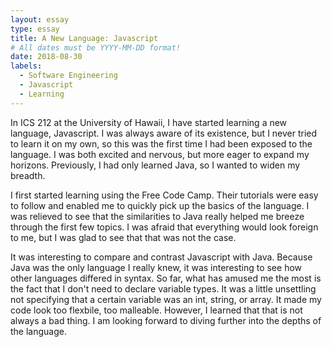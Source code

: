```yaml
---
layout: essay
type: essay
title: A New Language: Javascript
# All dates must be YYYY-MM-DD format!
date: 2018-08-30
labels:
  - Software Engineering
  - Javascript
  - Learning
---
```


  In ICS 212 at the University of Hawaii, I have started learning a new language, Javascript. I was always aware of its existence, but I never tried to learn it on my own, so this was the first time I had been exposed to the language. I was both excited and nervous, but more eager to expand my horizons. Previously, I had only learned Java, so I wanted to widen my breadth.
  
  I first started learning using the Free Code Camp. Their tutorials were easy to follow and enabled me to quickly pick up the basics of the language. I was relieved to see that the similarities to Java really helped me breeze through the first few topics. I was afraid that everything would look foreign to me, but I was glad to see that that was not the case.
  
  It was interesting to compare and contrast Javascript with Java. Because Java was the only language I really knew, it was interesting to see how other languages differed in syntax. So far, what has amused me the most is the fact that I don't need to declare variable types. It was a little unsettling not specifying that a certain variable was an int, string, or array. It made my code look too flexbile, too malleable. However, I learned that that is not always a bad thing. I am looking forward to diving further into the depths of the language.
